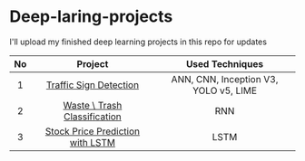 # Deep-laring-projects
I'll upload my finished deep learning projects in this repo for updates



|      No     |  Project         |     Used Techniques        |  
|     :---:    |     :---:      |     :---:      |  
| 1     | [Traffic Sign Detection ](https://github.com/Zinwaiyan274/Self-driving-car-feature-Traffic-Sign-Detection-)   |  ANN, CNN, Inception V3, YOLO v5, LIME|
| 2     | [Waste \ Trash Classification](https://github.com/Zinwaiyan274/Residual-Neural-Network-for-Waste-Classification)   |  RNN |
| 3     | [Stock Price Prediction with LSTM](https://github.com/Zinwaiyan274/Long-Short-Term-Memory-Nneural-Network)   |  LSTM  |
